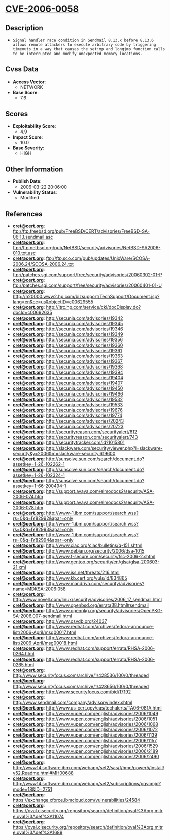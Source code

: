 
# [CVE-2006-0058](ftp://ftp.freebsd.org/pub/FreeBSD/CERT/advisories/FreeBSD-SA-06:13.sendmail.asc)

## Description

- `Signal handler race condition in Sendmail 8.13.x before 8.13.6 allows remote attackers to execute arbitrary code by triggering timeouts in a way that causes the setjmp and longjmp function calls to be interrupted and modify unexpected memory locations.`

## Cvss Data

- **Access Vector**:
  - NETWORK
- **Base Score**:
  - 7.6

## Scores

- **Exploitability Score**:
  - 4.9
- **Impact Score**:
  - 10.0
- **Base Severity**:
  - HIGH

## Other Information

- **Publish Date**:
  - 2006-03-22 20:06:00
- **Vulnerability Status**:
  - Modified

## References

- **cret@cert.org**: ftp://ftp.freebsd.org/pub/FreeBSD/CERT/advisories/FreeBSD-SA-06:13.sendmail.asc
- **cret@cert.org**: ftp://ftp.netbsd.org/pub/NetBSD/security/advisories/NetBSD-SA2006-010.txt.asc
- **cret@cert.org**: ftp://ftp.sco.com/pub/updates/UnixWare/SCOSA-2006.24/SCOSA-2006.24.txt
- **cret@cert.org**: ftp://patches.sgi.com/support/free/security/advisories/20060302-01-P
- **cret@cert.org**: ftp://patches.sgi.com/support/free/security/advisories/20060401-01-U
- **cret@cert.org**: http://h20000.www2.hp.com/bizsupport/TechSupport/Document.jsp?lang=en&cc=us&objectID=c00629555
- **cret@cert.org**: http://itrc.hp.com/service/cki/docDisplay.do?docId=c00692635
- **cret@cert.org**: http://secunia.com/advisories/19342
- **cret@cert.org**: http://secunia.com/advisories/19345
- **cret@cert.org**: http://secunia.com/advisories/19346
- **cret@cert.org**: http://secunia.com/advisories/19349
- **cret@cert.org**: http://secunia.com/advisories/19356
- **cret@cert.org**: http://secunia.com/advisories/19360
- **cret@cert.org**: http://secunia.com/advisories/19361
- **cret@cert.org**: http://secunia.com/advisories/19363
- **cret@cert.org**: http://secunia.com/advisories/19367
- **cret@cert.org**: http://secunia.com/advisories/19368
- **cret@cert.org**: http://secunia.com/advisories/19394
- **cret@cert.org**: http://secunia.com/advisories/19404
- **cret@cert.org**: http://secunia.com/advisories/19407
- **cret@cert.org**: http://secunia.com/advisories/19450
- **cret@cert.org**: http://secunia.com/advisories/19466
- **cret@cert.org**: http://secunia.com/advisories/19532
- **cret@cert.org**: http://secunia.com/advisories/19533
- **cret@cert.org**: http://secunia.com/advisories/19676
- **cret@cert.org**: http://secunia.com/advisories/19774
- **cret@cert.org**: http://secunia.com/advisories/20243
- **cret@cert.org**: http://secunia.com/advisories/20723
- **cret@cert.org**: http://securityreason.com/securityalert/612
- **cret@cert.org**: http://securityreason.com/securityalert/743
- **cret@cert.org**: http://securitytracker.com/id?1015801
- **cret@cert.org**: http://slackware.com/security/viewer.php?l=slackware-security&y=2006&m=slackware-security.619600
- **cret@cert.org**: http://sunsolve.sun.com/search/document.do?assetkey=1-26-102262-1
- **cret@cert.org**: http://sunsolve.sun.com/search/document.do?assetkey=1-26-102324-1
- **cret@cert.org**: http://sunsolve.sun.com/search/document.do?assetkey=1-66-200494-1
- **cret@cert.org**: http://support.avaya.com/elmodocs2/security/ASA-2006-074.htm
- **cret@cert.org**: http://support.avaya.com/elmodocs2/security/ASA-2006-078.htm
- **cret@cert.org**: http://www-1.ibm.com/support/search.wss?rs=0&q=IY82992&apar=only
- **cret@cert.org**: http://www-1.ibm.com/support/search.wss?rs=0&q=IY82993&apar=only
- **cret@cert.org**: http://www-1.ibm.com/support/search.wss?rs=0&q=IY82994&apar=only
- **cret@cert.org**: http://www.ciac.org/ciac/bulletins/q-151.shtml
- **cret@cert.org**: http://www.debian.org/security/2006/dsa-1015
- **cret@cert.org**: http://www.f-secure.com/security/fsc-2006-2.shtml
- **cret@cert.org**: http://www.gentoo.org/security/en/glsa/glsa-200603-21.xml
- **cret@cert.org**: http://www.iss.net/threats/216.html
- **cret@cert.org**: http://www.kb.cert.org/vuls/id/834865
- **cret@cert.org**: http://www.mandriva.com/security/advisories?name=MDKSA-2006:058
- **cret@cert.org**: http://www.novell.com/linux/security/advisories/2006_17_sendmail.html
- **cret@cert.org**: http://www.openbsd.org/errata38.html#sendmail
- **cret@cert.org**: http://www.openpkg.org/security/advisories/OpenPKG-SA-2006.007-sendmail.html
- **cret@cert.org**: http://www.osvdb.org/24037
- **cret@cert.org**: http://www.redhat.com/archives/fedora-announce-list/2006-April/msg00017.html
- **cret@cert.org**: http://www.redhat.com/archives/fedora-announce-list/2006-April/msg00018.html
- **cret@cert.org**: http://www.redhat.com/support/errata/RHSA-2006-0264.html
- **cret@cert.org**: http://www.redhat.com/support/errata/RHSA-2006-0265.html
- **cret@cert.org**: http://www.securityfocus.com/archive/1/428536/100/0/threaded
- **cret@cert.org**: http://www.securityfocus.com/archive/1/428656/100/0/threaded
- **cret@cert.org**: http://www.securityfocus.com/bid/17192
- **cret@cert.org**: http://www.sendmail.com/company/advisory/index.shtml
- **cret@cert.org**: http://www.us-cert.gov/cas/techalerts/TA06-081A.html
- **cret@cert.org**: http://www.vupen.com/english/advisories/2006/1049
- **cret@cert.org**: http://www.vupen.com/english/advisories/2006/1051
- **cret@cert.org**: http://www.vupen.com/english/advisories/2006/1068
- **cret@cert.org**: http://www.vupen.com/english/advisories/2006/1072
- **cret@cert.org**: http://www.vupen.com/english/advisories/2006/1139
- **cret@cert.org**: http://www.vupen.com/english/advisories/2006/1157
- **cret@cert.org**: http://www.vupen.com/english/advisories/2006/1529
- **cret@cert.org**: http://www.vupen.com/english/advisories/2006/2189
- **cret@cert.org**: http://www.vupen.com/english/advisories/2006/2490
- **cret@cert.org**: http://www14.software.ibm.com/webapp/set2/sas/f/hmc/power5/install/v52.Readme.html#MH00688
- **cret@cert.org**: http://www14.software.ibm.com/webapp/set2/subscriptions/pqvcmjd?mode=18&ID=2751
- **cret@cert.org**: https://exchange.xforce.ibmcloud.com/vulnerabilities/24584
- **cret@cert.org**: https://oval.cisecurity.org/repository/search/definition/oval%3Aorg.mitre.oval%3Adef%3A11074
- **cret@cert.org**: https://oval.cisecurity.org/repository/search/definition/oval%3Aorg.mitre.oval%3Adef%3A1689
